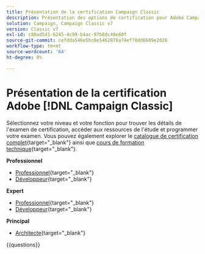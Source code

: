 ```yaml
---
title: Présentation de la certification Campaign Classic
description: Présentation des options de certification pour Adobe Campaign Classic
solution: Campaign, Campaign Classic v7
version: Classic v7
exl-id: c80ad5d1-6245-4c99-b4ac-97b8dc48e80f
source-git-commit: cefdda546e5bc8e5462876a74ef78dd6689e2026
workflow-type: tm+mt
source-wordcount: '64'
ht-degree: 0%

---
```


# Présentation de la certification Adobe [!DNL Campaign Classic]

Sélectionnez votre niveau et votre fonction pour trouver les détails de l&#39;examen de certification, accéder aux ressources de l&#39;étude et programmer votre examen. Vous pouvez également explorer le [catalogue de certification complet](https://certification.adobe.com/certifications){target="_blank"} ainsi que [cours de formation technique](https://certification.adobe.com/courses/?/courses){target="_blank"}.

**Professionnel**

* [Professionnel](https://certification.adobe.com/certification/campaign-classic-business-practitioner-professional){target="_blank"} <!--AD0-E329-->
* [Développeur](https://certification.adobe.com/certification/developer-professional){target="_blank"} <!--AD0-E331-->

**Expert**

* [Professionnel](https://certification.adobe.com/certification/campaign-classic-business-practitioner-expert){target="_blank"} <!--AD0-E327-->
* [Développeur](https://certification.adobe.com/certification/campaign-classic-developer-expert){target="_blank"} <!--AD0-E330-->

**Principal**

* [Architecte](https://certification.adobe.com/certification/campaign-classic-architect-master){target="_blank"} <!--AD0-E328-->

{{questions}}

